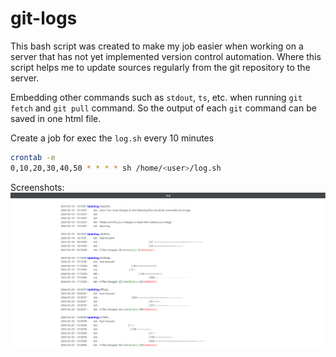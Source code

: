 # git-logs
This bash script was created to make my job easier when working on a server that has not yet implemented version control automation. Where this script helps me to update sources regularly from the git repository to the server.

Embedding other commands such as ```stdout```, ```ts```, etc. when running ```git fetch``` and ```git pull``` command. So the output of each ```git``` command can be saved in one html file.

Create a job for exec the ```log.sh``` every 10 minutes
```bash
crontab -e
0,10,20,30,40,50 * * * * sh /home/<user>/log.sh
```

Screenshots:
![Sorry I'm sensored some detail](https://github.com/hadymaggot/git-logs/blob/main/Screenshot%202024-03-22%20010612.png)
